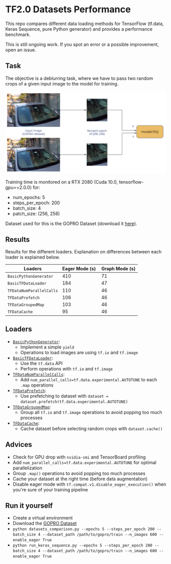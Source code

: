 # TF2.0 Datasets Performance

This repo compares different data loading methods for TensorFlow
(tf.data, Keras Sequence, pure Python generator) and provides a
performance benchmark.

This is still ongoing work. If you spot an error or a possible
improvement, open an issue.

## Task

The objective is a deblurring task, where we have to pass two random
crops of a given input image to the model for training.

![Image Deblurring](./docs/task_scheme.png)

Training time is monitored on a RTX 2080 (Cuda 10.0,
tensorflow-gpu==2.0.0) for:

- num_epochs: 5
- steps_per_epoch: 200
- batch_size: 4
- patch_size: (256, 256)

Dataset used for this is the GOPRO Dataset (download it
[here](https://drive.google.com/file/d/1H0PIXvJH4c40pk7ou6nAwoxuR4Qh_Sa2/view)).

## Results

Results for the different loaders. Explanation on differences between
each loader is explained below.

| Loaders | Eager Mode (s) | Graph Mode (s) |
| ------- | ----------- | ----------- |
| `BasicPythonGenerator` | 410 | 71 |
| `BasicTFDataLoader` | 184 | 47|
| `TFDataNumParallelCalls` | 110 | 46 |
| `TFDataPrefetch` | 106 | 46 |
| `TFDataGroupedMap` | 103 | 46 |
| `TFDataCache` | 95 | 46 |

## Loaders

- [`BasicPythonGenerator`](./loaders/basic_python_generator_with_tf_operators.py):
  - Implement a simple `yield`
  - Operations to load images are using `tf.io` and `tf.image`
- [`BasicTFDataLoader`](./loaders/basic_tf_data_loader.py):
  - Use the `tf.data` API
  - Perform operations with `tf.io` and `tf.image`
- [`TFDataNumParallelCalls`](./loaders/num_parallel_calls_data_loader.py):
  - Add `num_parallel_calls=tf.data.experimental.AUTOTUNE` to each `.map` operations
- [`TFDataPrefetch`](./loaders/prefetch_data_loader.py):
  - Use prefetching to dataset with `dataset = dataset.prefetch(tf.data.experimental.AUTOTUNE)`
- [`TFDataGroupedMap`](./loaders/independant_data_loader_grouped_image_loading.py):
  - Group all `tf.io` and `tf.image` operations to avoid popping too much processes
- [`TFDataCache`](./loaders/independant_data_loader_cache.py):
  - Cache dataset before selecting random crops with `dataset.cache()`


## Advices

- Check for GPU drop with `nvidia-smi` and TensorBoard profiling
- Add `num_parallel_calls=tf.data.experimental.AUTOTUNE` for optimal parallelization
- Group `.map()` operations to avoid popping too much processes
- Cache your dataset at the right time (before data augmentation)
- Disable eager mode with `tf.compat.v1.disable_eager_execution()` when you're sure of your training pipeline


## Run it yourself

- Create a virtual environment
- Download the [GOPRO Dataset](https://drive.google.com/file/d/1H0PIXvJH4c40pk7ou6nAwoxuR4Qh_Sa2/view)
- `python datasets_comparison.py --epochs 5 --steps_per_epoch 200 --batch_size 4 --dataset_path /path/to/gopro/train --n_images 600 --enable_eager True`
- `python run_keras_sequence.py --epochs 5 --steps_per_epoch 200 --batch_size 4 --dataset_path /path/to/gopro/train --n_images 600 --enable_eager True`
